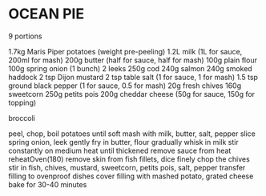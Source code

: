# OCEAN PIE

9 portions

1.7kg Maris Piper potatoes (weight pre-peeling)
1.2L milk (1L for sauce, 200ml for mash)
200g butter (half for sauce, half for mash)
100g plain flour
100g spring onion (1 bunch)
2 leeks
250g cod
240g salmon
240g smoked haddock
2 tsp Dijon mustard
2 tsp table salt (1 for sauce, 1 for mash)
1.5 tsp ground black pepper (1 for sauce, 0.5 for mash)
20g fresh chives
160g sweetcorn
250g petits pois
200g cheddar cheese (50g for sauce, 150g for topping)

broccoli

peel, chop, boil potatoes until soft
mash with milk, butter, salt, pepper
slice spring onion, leek
gently fry in butter, flour
gradually whisk in milk
stir constantly on medium heat until thickened
remove sauce from heat
reheatOven(180)
remove skin from fish fillets, dice
finely chop the chives
stir in fish, chives, mustard, sweetcorn, petits pois, salt, pepper
transfer filling to ovenproof dishes
cover filling with mashed potato, grated cheese
bake for 30-40 minutes
